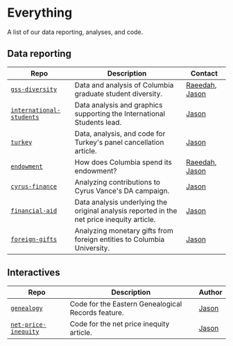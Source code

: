 # Everything

A list of our data reporting, analyses, and code.

## Data reporting

| Repo | Description | Contact |
|------|-------------| ------- |
| [`gss-diversity`](https://github.com/spec-journalism/gss-diversity) | Data and analysis of Columbia graduate student diversity. | [Raeedah](https://github.com/raeedahw), [Jason](https://github.com/jsonkao) |
| [`international-students`](https://github.com/spec-journalism/international-students) | Data analysis and graphics supporting the International Students lead. | [Jason](https://github.com/jsonkao) |
| [`turkey`](https://github.com/spec-journalism/turkey) | Data, analysis, and code for Turkey's panel cancellation article. | [Jason](https://github.com/jsonkao) |
| [`endowment`](https://github.com/spec-journalism/endowment/) | How does Columbia spend its endowment? | [Raeedah](https://github.com/raeedahw), [Jason](https://github.com/jsonkao) |
| [`cyrus-finance`](https://github.com/spec-journalism/cyrus-finance) | Analyzing contributions to Cyrus Vance's DA campaign. | [Jason](https://github.com/jsonkao) |
| [`financial-aid`](https://github.com/spec-journalism/financial-aid) | Data analysis underlying the original analysis reported in the net price inequity article. | [Jason](https://github.com/jsonkao) |
| [`foreign-gifts`](https://github.com/spec-journalism/foreign-gifts) | Analyzing monetary gifts from foreign entities to Columbia University. | [Jason](https://github.com/jsonkao) |

## Interactives

| Repo | Description | Author |
|------|-------------|--------|
| [`genealogy`](https://github.com/spec-journalism/genealogy) | Code for the Eastern Genealogical Records feature. | [Jason](https://github.com/jsonkao) |
| [`net-price-inequity`](https://github.com/spec-journalism/net-price-inequity) | Code for the net price inequity article. | [Jason](https://github.com/jsonkao) |
